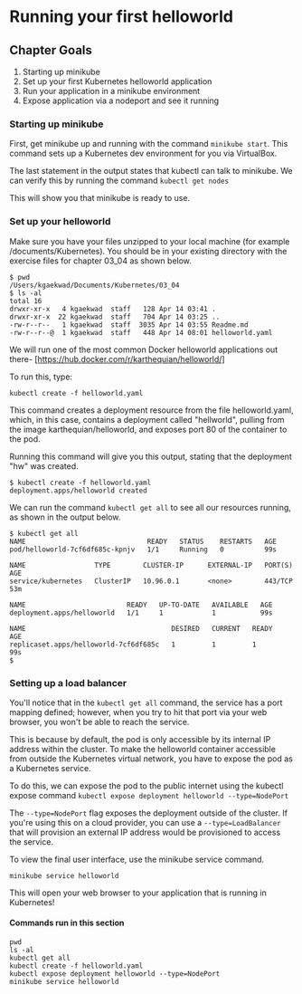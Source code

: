 # Running your first helloworld

## Chapter Goals

1. Starting up minikube
2. Set up your first Kubernetes helloworld application
3. Run your application in a minikube environment
4. Expose application via a nodeport and see it running

### Starting up minikube

First, get minikube up and running with the command `minikube start`. This command sets up a Kubernetes dev environment for you via VirtualBox.

The last statement in the output states that kubectl can talk to minikube. We can verify this by running the command `kubectl get nodes`

This will show you that minikube is ready to use.

### Set up your helloworld

Make sure you have your files unzipped to your local machine (for example /documents/Kubernetes). You should be in your existing directory with the exercise files for chapter 03_04 as shown below.

```
$ pwd
/Users/kgaekwad/Documents/Kubernetes/03_04
$ ls -al
total 16
drwxr-xr-x   4 kgaekwad  staff   128 Apr 14 03:41 .
drwxr-xr-x  22 kgaekwad  staff   704 Apr 14 03:25 ..
-rw-r--r--   1 kgaekwad  staff  3035 Apr 14 03:55 Readme.md
-rw-r--r--@  1 kgaekwad  staff   448 Apr 14 08:01 helloworld.yaml
```

We will run one of the most common Docker helloworld applications out there- [https://hub.docker.com/r/karthequian/helloworld/]

To run this, type:

```
kubectl create -f helloworld.yaml
```

This command creates a deployment resource from the file helloworld.yaml, which, in this case, contains a deployment called "hellworld", pulling from the image karthequian/helloworld, and exposes port 80 of the container to the pod.

Running this command will give you this output, stating that the deployment "hw" was created.

```
$ kubectl create -f helloworld.yaml
deployment.apps/helloworld created
```

We can run the command `kubectl get all` to see all our resources running, as shown in the output below.

```
$ kubectl get all
NAME                              READY   STATUS    RESTARTS   AGE
pod/helloworld-7cf6df685c-kpnjv   1/1     Running   0          99s

NAME                 TYPE        CLUSTER-IP      EXTERNAL-IP   PORT(S)        AGE
service/kubernetes   ClusterIP   10.96.0.1       <none>        443/TCP        53m

NAME                         READY   UP-TO-DATE   AVAILABLE   AGE
deployment.apps/helloworld   1/1     1            1           99s

NAME                                    DESIRED   CURRENT   READY   AGE
replicaset.apps/helloworld-7cf6df685c   1         1         1       99s
$

```

### Setting up a load balancer

You'll notice that in the `kubectl get all` command, the service has a port mapping defined; however, when you try to hit that port via your web browser, you won't be able to reach the service.

This is because by default, the pod is only accessible by its internal IP address within the cluster. To make the helloworld container accessible from outside the Kubernetes virtual network, you have to expose the pod as a Kubernetes service.

To do this, we can expose the pod to the public internet using the kubectl expose command
`kubectl expose deployment helloworld --type=NodePort`

The `--type=NodePort` flag exposes the deployment outside of the cluster. If you're using this on a cloud provider, you can use a `--type=LoadBalancer` that will provision an external IP address would be provisioned to access the service.

To view the final user interface, use the minikube service command.

`minikube service helloworld`

This will open your web browser to your application that is running in Kubernetes!

#### Commands run in this section

```
pwd
ls -al
kubectl get all
kubectl create -f helloworld.yaml
kubectl expose deployment helloworld --type=NodePort
minikube service helloworld
```
